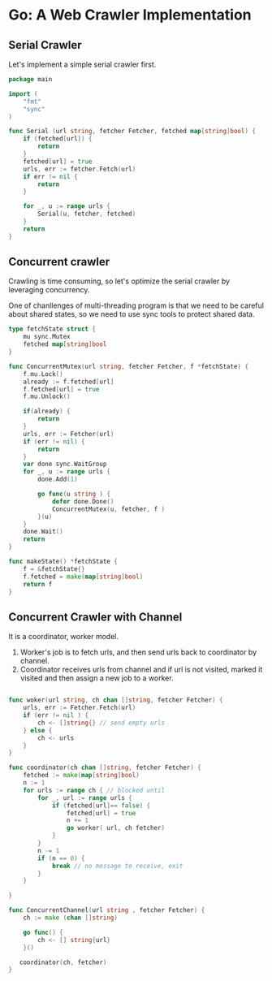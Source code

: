 
# Go: A Web Crawler Implementation

## Serial Crawler 

Let's implement a simple serial crawler first. 

```go
package main

import (
	"fmt"
	"sync"
)

func Serial (url string, fetcher Fetcher, fetched map[string]bool) {
    if (fetched[url]) {
        return 
    }
    fetched[url] = true
    urls, err := fetcher.Fetch(url)
    if err != nil {
        return 
    }

    for _, u := range urls {
        Serial(u, fetcher, fetched)
    }
    return 
}

```

## Concurrent crawler 

Crawling is time consuming, so let's optimize the serial crawler by leveraging concurrency. 

One of chanllenges of multi-threading program is that we need to be careful about shared states, so we need to use sync tools to protect shared data. 



```go
type fetchState struct {
    mu sync.Mutex
    fetched map[string]bool
}

func ConcurrentMutex(url string, fetcher Fetcher, f *fetchState) {
    f.mu.Lock()
    already := f.fetched[url] 
    f.fetched[url] = true
    f.mu.Unlock()

    if(already) {
        return 
    }
    urls, err := Fetcher(url)
    if (err != nil) {
        return 
    }
    var done sync.WaitGroup
    for _, u := range urls {
        done.Add(1)

        go func(u string ) {
            defer done.Done()
            ConcurrentMutex(u, fetcher, f ) 
        }(u)
    }
    done.Wait()
    return 
}

func makeState() *fetchState {
    f = &fetchState{}
    f.fetched = make(map[string]bool)
    return f
} 
```

## Concurrent Crawler with Channel

It is a coordinator, worker model. 

1. Worker's job is to fetch urls, and then send urls back to coordinator by channel.
2. Coordinator receives urls from channel and if url is not visited, marked it visited and then assign a new job to a worker. 
```go

func woker(url string, ch chan []string, fetcher Fetcher) {
    urls, err := Fetcher.Fetch(url)
    if (err != nil ) {
        ch <- []string{} // send empty urls
    } else {
        ch <- urls
    }
}

func coordinator(ch chan []string, fetcher Fetcher) {
    fetched := make(map[string]bool)
    n := 1
    for urls := range ch { // blocked until 
        for _, url := range urls {
            if (fetched[url]== false) {
                fetched[url] = true
                n += 1
                go worker( url, ch fetcher)
            }
        }
        n -= 1
        if (n == 0) {
            break // no message to receive, exit 
        }
    }

}

func ConcurrentChannel(url string , fetcher Fetcher) {
    ch := make (chan []string)

    go func() {
        ch <- [] string{url} 
    }()

   coordinator(ch, fetcher) 
}

```


